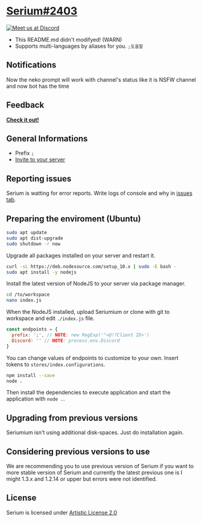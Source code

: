 [Serium#2403](https://discordapp.com/api/oauth2/authorize?client_id=429913480708096000&permissions=8&scope=bot)
====


[![Meet us at Discord](https://discordapp.com/api/guilds/383944425648422912/embed.png?style=banner2)](https://discord.gg/YzBZNQq)

* This README.md didn't modifyed! (WARN)
* Supports multi-languages by aliases for you. `;도움말`


Notifications
----
Now the neko prompt will work with channel's status like it is NSFW channel and now bot has the time


Feedback
----
**[Check it out!](https://goo.gl/forms/xRF686tSyanEZSBy1)**


General Informations
----
* Prefix `;`
* [Invite to your server](https://discordapp.com/api/oauth2/authorize?client_id=429913480708096000&permissions=8&scope=bot)


Reporting issues
----
Serium is watting for error reports.
Write logs of console and why in [issues tab](https://github.com/Soto-Seia/Serium/issues).


Preparing the enviroment (Ubuntu)
----
```bash
sudo apt update
sudo apt dist-upgrade
sudo shutdown -r now
```

Upgrade all packages installed on your server and restart it.

```bash
curl -sL https://deb.nodesource.com/setup_10.x | sudo -E bash -
sudo apt install -y nodejs
```

Install the latest version of NodeJS to your server via package manager.

```bash
cd /to/workspace
nano index.js
```

When the NodeJS installed, upload Seriumium or clone with git to workspace and edit `./index.js` file.

```JavaScript
const endpoints = {
  prefix: ';', // NOTE: new RegExp('^<@!?Client ID>')
  Discord: '' // NOTE: process.env.Discord
}
```

You can change values of endpoints to customize to your own.
Insert tokens to `stores/index.configurations`.

```bash
npm install --save
node .
```

Then install the dependencies to execute application and start the application with `node .`.


Upgrading from previous versions
----
Seriumium isn't using additional disk-spaces.
Just do installation again.


Considering previous versions to use
----
We are recommending you to use previous version of Serium if you want to more stable version of Serium and currently the latest previous one is I might 1.3.x and 1.2.14 or upper but errors were not identified.


License
----
Serium is licensed under  [Artistic License 2.0 ](https://github.com/Seia-Soto/Serium/blob/nightly/LICENSE)
